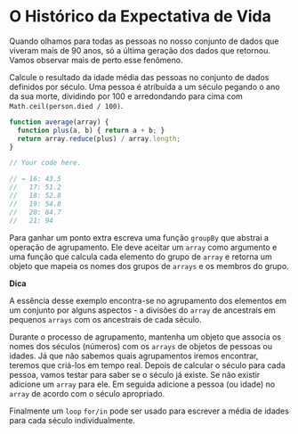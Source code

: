 # O Histórico da Expectativa de Vida

Quando olhamos para todas as pessoas no nosso conjunto de dados que viveram mais de 90 anos, só a última geração dos dados que retornou. Vamos observar mais de perto esse fenômeno.

Calcule o resultado da idade média das pessoas no conjunto de dados definidos por século. Uma pessoa é atribuída a um século pegando o ano da sua morte, dividindo por 100 e arredondando para cima com `Math.ceil(person.died / 100)`.

```js
function average(array) {
  function plus(a, b) { return a + b; }
  return array.reduce(plus) / array.length;
}

// Your code here.

// → 16: 43.5
//   17: 51.2
//   18: 52.8
//   19: 54.8
//   20: 84.7
//   21: 94
```

Para ganhar um ponto extra escreva uma função `groupBy` que abstrai a operação de agrupamento. Ele deve aceitar um `array` como argumento e uma função que calcula cada elemento do grupo de `array` e retorna um objeto que mapeia os nomes dos grupos de `arrays` e os membros do grupo.

**Dica**

A essência desse exemplo encontra-se no agrupamento dos elementos em um conjunto por alguns aspectos - a divisões do `array` de ancestrais em pequenos `arrays` com os ancestrais de cada século.

Durante o processo de agrupamento, mantenha um objeto que associa os nomes dos séculos (números) com os `arrays` de objetos de pessoas ou idades. Já que não sabemos quais agrupamentos iremos encontrar, teremos que criá-los em tempo real. Depois de calcular o século para cada pessoa, vamos testar para saber se o século já existe. Se não existir adicione um `array` para ele. Em seguida adicione a pessoa (ou idade) no `array` de acordo com o século apropriado.

Finalmente um `loop` `for/in` pode ser usado para escrever a média de idades para cada século individualmente.
